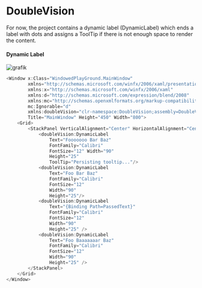 # DoubleVision
For now, the project contains a dynamic label (DynamicLabel) which ends a label with dots and assigns a ToolTip if there is not enough space to render the content.

#### Dynamic Label

![grafik](https://user-images.githubusercontent.com/26251441/222701679-38ea4786-3d3b-4d8f-aaea-49076faaa545.png)

```C#
<Window x:Class="WindowedPlayGround.MainWindow"
        xmlns="http://schemas.microsoft.com/winfx/2006/xaml/presentation"
        xmlns:x="http://schemas.microsoft.com/winfx/2006/xaml"
        xmlns:d="http://schemas.microsoft.com/expression/blend/2008"
        xmlns:mc="http://schemas.openxmlformats.org/markup-compatibility/2006"
        mc:Ignorable="d"
        xmlns:doubleVision="clr-namespace:DoubleVision;assembly=DoubleVision"
        Title="MainWindow" Height="450" Width="800">
	<Grid>
		<StackPanel VerticalAlignment="Center" HorizontalAlignment="Center">
			<doubleVision:DynamicLabel 
				Text="Fooooooo Bar Baz" 
				FontFamily="Calibri" 
				FontSize="12" Width="90" 
				Height="25" 
				ToolTip="Persisting tooltip..."/>
			<doubleVision:DynamicLabel 
				Text="Foo Bar Baz" 
				FontFamily="Calibri" 
				FontSize="12" 
				Width="90" 
				Height="25"/>
			<doubleVision:DynamicLabel 
				Text="{Binding Path=PassedText}" 
				FontFamily="Calibri" 
				FontSize="12" 
				Width="90" 
				Height="25" />
			<doubleVision:DynamicLabel 
				Text="Foo Baaaaaaar Baz" 
				FontFamily="Calibri" 
				FontSize="12" 
				Width="90" 
				Height="25" />
		</StackPanel>
	</Grid>
</Window>

```

